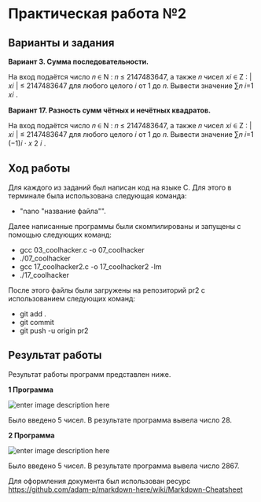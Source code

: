 # Практическая работа №2
## Варианты и задания
**Вариант 3. Сумма последовательности.**

На вход подаётся число 𝑛 ∈ N : 𝑛 ≤ 2147483647, а также 𝑛 чисел 𝑥𝑖 ∈ Z : |𝑥𝑖 | ≤ 2147483647 для любого целого 𝑖 от 1 до 𝑛. Вывести значение ∑︁𝑛 𝑖=1 𝑥𝑖 .

**Вариант 17. Разность сумм чётных и нечётных квадратов.**

На вход подаётся число 𝑛 ∈ N : 𝑛 ≤ 2147483647, а также 𝑛 чисел 𝑥𝑖 ∈ Z : |𝑥𝑖 | ≤ 2147483647 для любого целого 𝑖 от 1 до 𝑛. Вывести значение ∑︁𝑛 𝑖=1 (−1)𝑖 · 𝑥 2 𝑖 .

## Ход работы
Для каждого из заданий был написан код на языке С. Для этого в терминале была использована следующая команда:

 - "nano "название файла"".

Далее написанные программы были скомпилированы и запущены с помощью следующих команд:

 - gcc 03_coolhacker.c -o 07_coolhacker
 - ./07_coolhacker
 - gcc 17_coolhacker2.c -o 17_coolhacker2 -lm
 - ./17_coolhacker

После этого файлы были загружены на репозиторий pr2 с использованием следующих команд:

 - git add .
 - git commit
 - git push -u origin pr2

## Результат работы
Результат работы программ представлен ниже.

**1 Программа**

![enter image description here](https://pp.userapi.com/c850032/v850032857/143565/94n4eFzxSPo.jpg)

Было введено 5 чисел. В результате программа вывела число 28.


**2 Программа**

![enter image description here](https://pp.userapi.com/c850032/v850032103/141b43/ZiXEJnv1zX8.jpg)

Было введено 5 чисел. В результате программа вывела число 2867.

Для оформления документа был использован ресурс https://github.com/adam-p/markdown-here/wiki/Markdown-Cheatsheet
